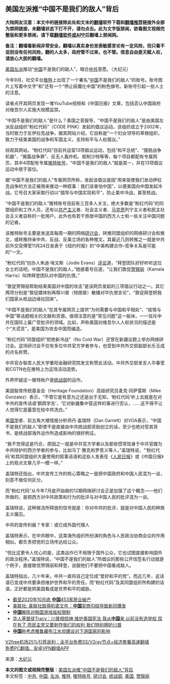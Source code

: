  <h2>美国左派推“中国不是我们的敌人”背后</h2> <p class="notice"><b>大陆网友注意：本文中的链接除此处和文末的<a href="https://github.com/bannedbook/fanqiang" >翻墙</a>软件下载和<a href="https://github.com/killgcd/justmysocks/blob/master/README.md">翻墙推荐</a>链接外全部为禁网链接，未翻墙状态下打不开，请勿点击。此为文字版禁闻，欲看图文视频完整版和更多禁闻，请下载<a href="https://github.com/bannedbook/fanqiang">翻墙软件或APP</a>后翻墙上禁闻网。</p><p>备注：翻墙看新闻非常安全，翻墙以真实身份发表敏感言论有一定风险，但只看不说则没有任何风险，翻的人太多，政府管不过来，也不管。信息自由是天赋人权，请放心大胆的翻墙。</b></p>  <div class="entry"> <p id="conimg"><a href="https://www.bannedbook.org/bnews/tag/%e7%be%8e%e5%9b%bd/" class="st_tag internal_tag" rel="tag" title="标签 美国 下的日志">美国</a><a href="https://www.bannedbook.org/bnews/tag/%e5%b7%a6%e6%b4%be/" class="st_tag internal_tag" rel="tag" title="标签 左派 下的日志">左派</a>推动“<a href="https://www.bannedbook.org/bnews/tag/%E4%B8%AD%E5%9B%BD/" class="st_tag internal_tag" rel="tag" title="标签 中国 下的日志">中国</a>不是我们的敌人”，暗合<a href="https://www.bannedbook.org/bnews/tag/%e4%b8%ad%e5%85%b1/" class="st_tag internal_tag" rel="tag" title="标签 中共 下的日志">中共</a>意愿。（大纪元）</p> <p>今年9月，社交平台<a href="https://www.bannedbook.org/bnews/tag/%e6%8e%a8%e7%89%b9/" class="st_tag internal_tag" rel="tag" title="标签 推特 下的日志">推特</a>上出现了一个署名“<span class='wp_keywordlink_affiliate'><a href="https://www.bannedbook.org/" title="中国" target="_blank">中国</a></span>不是我们的敌人”的账号。账号图片上写着中文字“和”还有一个“停止妖魔化中国”的粉色旗号。新账号引起一些人士的注意。</p> <p>读者点开其网页发现一堆YouTube视频和《中国日报》文章，包括否认中国政府对维吾尔人实施大规模监禁。</p> <p>“中国不是我们的敌人”是什么？美国之音报导，“中国不是我们的敌人”是由美国左派反战组织“粉红代码”（CODE PINK）发起的倡议运动。该组织成立于2002年，当时致力于反伊拉克战争。据其网站介绍，它自称是“一个妇女领导的草根组织，致力于结束美国的战争和军国主义，支持和平与人权倡议。”</p> <p>综观其网站，“粉红代码”目前共运营13项倡议运动，包括“和平总统”、“摆脱战争机器”、“揭露战争罪”、反无人轰炸机、抵制沙特等等，每个项目都配有专属网页，其中4项配有专属<a href="https://www.bannedbook.org/bnews/tag/%E6%8E%A8%E7%89%B9%E8%B4%A6%E5%8F%B7/" class="st_tag internal_tag" rel="tag" title="标签 推特账号 下的日志">推特账号</a>，“中国不是我们的敌人”就是其一，并在13项倡议运动中居于首位。</p> <p>据“中国不是我们的敌人”专属网页所称，发起该倡议是因“用来驱使我们发动伊拉克战争的方法正被用来推动一种叙事：我们该害怕中国”，以便美国向中国发起冷战。它号召大家采取行动以“倡导与中国实现和平”，防止美中冷战，甚至核战。</p>  <p>“中国不是我们的敌人”推特账号目前有三百多人关注，绝大多数是“粉红代码”的同盟组织和工作人员，还有以<span class='wp_keywordlink'><a href="https://www.bannedbook.org/forum2/topic6177.html" title="《共产主义的终极目的》" target="_blank">共产主义</a></span>者、社会主义者、<span class='wp_keywordlink'><a href="https://www.bannedbook.org/forum2/topic105.html" title="《马克思的成魔之路》" target="_blank">马克思</a></span>列宁主义者和民主社会主义者自称的一批用户。此外也有若干旅居中国的西方人士和一些关注中国问题的记者。</p> <p>该推特账号主要是发送其每周一期的网络<a href="https://www.bannedbook.org/bnews/tag/%e7%a0%94%e8%ae%a8%e4%bc%9a/" class="st_tag internal_tag" rel="tag" title="标签 研讨会 下的日志">研讨会</a>，转推同盟组织的网络研讨会和推文，或转推持亲中共、反战、反美立场的各种推文。其最近几则转推之一就是中共前外交官傅莹11月24日发表于《纽约时报》的“中美构建合作–竞争关系是可能的”一文。</p> <p>“粉红代码”创办人朱迪‧埃文斯（Jodie Evans）<span class='wp_keywordlink_affiliate'><a href="https://www.bannedbook.org/bnews/comments/" title="新闻评论" target="_blank">评论</a></span>道，“拜登团队好好听听这位女士的话吧。中国不是我们的敌人，”她接着号召道，“让我们敦促<a href="https://www.bannedbook.org/bnews/tag/%E8%B4%BA%E9%94%A6%E4%B8%BD/" class="st_tag internal_tag" rel="tag" title="标签 贺锦丽 下的日志">贺锦丽</a>（Kamala Harris）叫停拜登团队对中国的仇恨。”</p> <p>“敦促贺锦丽帮助结束美国对中国的攻击”是该网页发起的三项倡议行动之一。其它两项分别是“敦促媒体别再帮川普（特朗普）散播对华仇恨言论”，“敦促拜登把我们国家从核战边缘拉回来”。</p> <p>“中国不是我们的敌人”在其专属网页上提供“为何需要与中国和平相处”、“疫情与中国”等话题相关的文献和资源。值得注意的是“常见问题”这一板块，一一驳斥中共在国际上最广受批评的领域。比如，声称美国对维吾尔人人权状况的描述是个“大谎言”，是美国为攻击中国而编造。</p> <p>“粉红代码”同盟组织“拒绝新冷战”（No Cold War）还曾在新疆议题上举办网络研讨会。这场研讨会不仅有多位中共官方学者参与，也受到中共外交部副部长乐玉成的点名称赞。</p>  <p>中共官办智库人民大学重阳金融研究院发文称赞此活动。中共外交部发言人华春莹和CGTN也在推特上为这场活动造势。</p> <p>外界怀疑这一推特账户是<a href="https://www.bannedbook.org/bnews/tag/%e7%bb%9f%e6%88%98%e9%83%a8/" class="st_tag internal_tag" rel="tag" title="标签 统战部 下的日志">统战部</a>的运作。</p> <p>美国智库传统基金会（Heritage Foundation）高级研究员麦克‧冈萨雷斯（Mike Gonzalez）表示，“不管它是有意为之还是出于无知，‘粉红代码’听上去就是在对中共的宣传话语‘鹦鹉学舌’，‘它对新疆集中营这样的事进行否认，……这不得不让人觉得它是蓄意在给中共洗白。”</p> <p>美<span class='wp_keywordlink'><a href="https://www.bannedbook.org/forum24/" title="国学传统文化禁书" target="_blank">国学</a></span>者、前五角大楼情报分析师丹‧盖瑞特（Dan Garrett）对VOA表示，“中国不是我们的敌人”即使不是直接由中共统战部资助创立的话，至少也绝对受其背书，是统战部海外运作所造成影响的很好例证。</p> <p>“我不觉得这是巧合，原因之一就是中共官方学者以及那些惯常现身于中共官媒为中共辩护的西方学者的参与，比如马丁‧雅克和罗思义等人，”盖瑞特说，“‘粉红代码’和其同盟组织大量使用的叙事话语和这些人发表在《<span class='wp_keywordlink'><a href="https://www.bannedbook.org/forum2/topic109.html" title="透视人民日报" target="_blank">人民日报</a></span>》或《中国日报》上的观点文章几乎一模一样。”</p> <p>盖瑞特还指出，中共宣传工作的核心策略之一是把中国政府和中国人民混为一谈，刻意不做任何区分。</p>  <p>而“粉红代码”从今年7月底开始做的12期网络研讨会正是加强了这个概念——他们所做的，是把西方对中共政策和行为的批评与对中国人民的批评混为一谈。</p> <p>盖瑞特说，这种做法所释放的信号就是：你对中共的批评，就是对中国人民的种族主义偏见。</p> <p>中共的宣传利器？专家：或已成外国代理人</p> <p>盖瑞特表示，在中共眼中，这类海外组织所扮演的角色与人民政治协商会议的作用相似，都负责把党的立场传达给公众。</p> <p>“但比这更令人忧心的是，这类运作已不局限于国外公众，它也试图直接影响国外的政治程序。”盖瑞特说，“中国不是我们的敌人”所倡议的那些公开信签名行动就是个例子，直接致信贺锦丽和拜登，说服他们不要把中国看成敌人。</p> <p>盖瑞特指出，几十年来，中共一直将自己定位成“爱好和平的党”。而近几年，这话语已变成中共要承担维护世界和平的责任。而“粉红代码”及其同盟组织所构建的话语，正好都是把美国看成是世界和平的威胁。</p>  <ul class='op-related-articles' title='相关阅读'> <li><a href='https://www.bannedbook.org/bnews/comments/20201204/1441698.html' target='_blank'>截至2020年10月底 <b>中国</b>453家房企破产</a></li> <li><a href='https://www.bannedbook.org/bnews/baitai/20201204/1441669.html' target='_blank'>美联社: 美联社取得机密文件：<b>中国</b>官商勾结导致新冠爆发</a></li> <li><a href='https://www.bannedbook.org/bnews/headline/20201204/1441665.html' target='_blank'><b>中国</b>解除对韩国游戏版权限制</a></li> <li><a href='https://www.bannedbook.org/bnews/bannedvideo/20201204/1441660.html' target='_blank'>华人基督徒Tracy：川普相信神 维护美国宪法 我从<b>中国</b>来 以前没有选举权 现在有了 而民主党又要剥夺我们的权利 我们特别拥护川普</a></li> <li><a href='https://www.bannedbook.org/bnews/headline/20201204/1441658.html' target='_blank'><b>中国</b>称考虑雅鲁藏布江水坝建设对下游国家的影响</a></li> </ul> <p class="texttj"> <a href="https://www.bannedbook.org/forum23/topic22702.html" target="_blank">V2free机场25%引荐返利：全平台免费SS/V2ray节点+经济套餐高速翻墙</a><br/> <a href="https://github.com/bannedbook/fanqiang/wiki/%E7%A6%81%E9%97%BB%E7%BD%91%E5%AE%89%E5%8D%93%E7%BF%BB%E5%A2%99%E6%96%B0%E9%97%BBAPP" target="_blank">免费PC翻墙、安卓VPN翻墙APP</a></p><p> 来源：<span class='wp_keywordlink_affiliate'><a href="http://www.epochtimes.com/" title="大纪元" target="_blank">大纪元</a></span> </p><a name='sharetosocial'></a>       <div><b>本文的图文或视频完整版</b>：<a href='https://www.bannedbook.org/bnews/cbnews/20201204/1441702.html'>美国左派推“中国不是我们的敌人”背后</a></div>  </div><!--END ENTRY--> <div class="postfooter"> <div>本文标签：<a href="https://www.bannedbook.org/bnews/tag/%e4%b8%ad%e5%85%b1/" rel="tag">中共</a>, <a href="https://www.bannedbook.org/bnews/tag/%E4%B8%AD%E5%9B%BD/" rel="tag">中国</a>, <a href="https://www.bannedbook.org/bnews/tag/%e5%b7%a6%e6%b4%be/" rel="tag">左派</a>, <a href="https://www.bannedbook.org/bnews/tag/%e6%8e%a8%e7%89%b9/" rel="tag">推特</a>, <a href="https://www.bannedbook.org/bnews/tag/%E6%8E%A8%E7%89%B9%E8%B4%A6%E5%8F%B7/" rel="tag">推特账号</a>, <a href="https://www.bannedbook.org/bnews/tag/%e7%a0%94%e8%ae%a8%e4%bc%9a/" rel="tag">研讨会</a>, <a href="https://www.bannedbook.org/bnews/tag/%e7%bb%9f%e6%88%98%e9%83%a8/" rel="tag">统战部</a>, <a href="https://www.bannedbook.org/bnews/tag/%e7%be%8e%e5%9b%bd/" rel="tag">美国</a>, <a href="https://www.bannedbook.org/bnews/tag/%E8%B4%BA%E9%94%A6%E4%B8%BD/" rel="tag">贺锦丽</a></div>  </div><!--END POSTFOOTER--> 